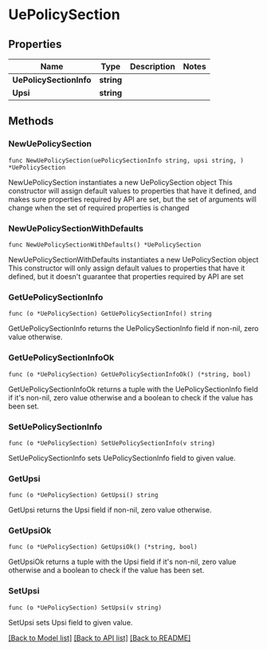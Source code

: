 # UePolicySection

## Properties

Name | Type | Description | Notes
------------ | ------------- | ------------- | -------------
**UePolicySectionInfo** | **string** |  | 
**Upsi** | **string** |  | 

## Methods

### NewUePolicySection

`func NewUePolicySection(uePolicySectionInfo string, upsi string, ) *UePolicySection`

NewUePolicySection instantiates a new UePolicySection object
This constructor will assign default values to properties that have it defined,
and makes sure properties required by API are set, but the set of arguments
will change when the set of required properties is changed

### NewUePolicySectionWithDefaults

`func NewUePolicySectionWithDefaults() *UePolicySection`

NewUePolicySectionWithDefaults instantiates a new UePolicySection object
This constructor will only assign default values to properties that have it defined,
but it doesn't guarantee that properties required by API are set

### GetUePolicySectionInfo

`func (o *UePolicySection) GetUePolicySectionInfo() string`

GetUePolicySectionInfo returns the UePolicySectionInfo field if non-nil, zero value otherwise.

### GetUePolicySectionInfoOk

`func (o *UePolicySection) GetUePolicySectionInfoOk() (*string, bool)`

GetUePolicySectionInfoOk returns a tuple with the UePolicySectionInfo field if it's non-nil, zero value otherwise
and a boolean to check if the value has been set.

### SetUePolicySectionInfo

`func (o *UePolicySection) SetUePolicySectionInfo(v string)`

SetUePolicySectionInfo sets UePolicySectionInfo field to given value.


### GetUpsi

`func (o *UePolicySection) GetUpsi() string`

GetUpsi returns the Upsi field if non-nil, zero value otherwise.

### GetUpsiOk

`func (o *UePolicySection) GetUpsiOk() (*string, bool)`

GetUpsiOk returns a tuple with the Upsi field if it's non-nil, zero value otherwise
and a boolean to check if the value has been set.

### SetUpsi

`func (o *UePolicySection) SetUpsi(v string)`

SetUpsi sets Upsi field to given value.



[[Back to Model list]](../README.md#documentation-for-models) [[Back to API list]](../README.md#documentation-for-api-endpoints) [[Back to README]](../README.md)


